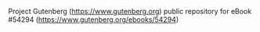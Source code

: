 Project Gutenberg (https://www.gutenberg.org) public repository for
eBook #54294 (https://www.gutenberg.org/ebooks/54294)
